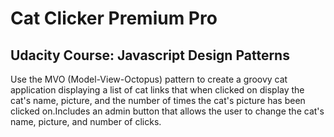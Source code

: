 # Cat Clicker Premium Pro

## Udacity Course: Javascript Design Patterns

Use the MVO (Model-View-Octopus) pattern to create a groovy cat application displaying a list of cat links that when clicked on display the cat's name, picture, and the number of times the cat's picture has been clicked on.Includes an admin button that allows the user to change the cat's name, picture, and number of clicks.